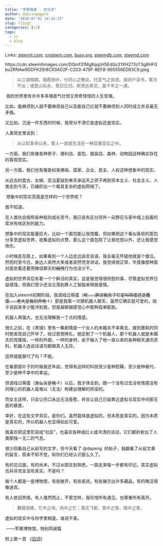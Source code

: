 ```yaml
---
title: "字里相逢 - 月旦评"
author: dancingapple
date: "2018-07-01 14:34:15"
slug: 713ygt
categories: [cn]
tags: 
  - cn
  - blog
---
```


Links: [steemit.com](https://steemit.com/cn/@dancingapple/713ygt), [cnsteem.com](https://cnsteem.com/cn/@dancingapple/713ygt), [busy.org](https://busy.org/cn/@dancingapple/713ygt), [steemdb.com](https://steemdb.com/cn/@dancingapple/713ygt), [steemd.com](https://steemd.com/cn/@dancingapple/713ygt)

<html>
<p>https://cdn.steemitimages.com/DQmf31Mg8qqzH5EdQc21XH273zT3g8HFGboZRNAw9DDFK29/8C93AD2F-C203-479F-BEF8-895556ED83C9.jpeg</p>
<blockquote>以江湖相期，烟霞相许，付同心之雅会，托意气之良游。或闭户读书，累月不出；或登山玩水，竟日忘归。斯贤达素交，盖千年之一遇。</blockquote>
<p>&nbsp;我的世界里有许许多多理直气壮但又奇奇怪怪的人生哲理。</p>
<p>比如，能麻烦别人就不要麻烦自己以及能自己扛就不要麻烦别人同时成立并且毫无矛盾。</p>
<p>又比如，沉迷一件东西的时候，我常分不清它是虚拟还是现实。</p>
<p>人类简史里说到：</p>
<blockquote>从认知革命以来，智人一直就生活在一种双重现实之中。</blockquote>
<p>一方面，我们有像各种房子、便利店、面包、服装店、森林、动物园这种确实存在的客观现实。</p>
<p>另一方面，我们也有像是如来佛祖、国家、企业、民主、人权这种想象中的现实。</p>
<p>从远古的盘古、女娲、亚当夏娃到奉天承运天之骄子再到资本主义、社会主义。人类走到今天，已编织出一个极其复杂的虚拟网络了。</p>
<p>&nbsp;想象中的现实究竟是怎样的一个世界呢？</p>
<p>我不知道。</p>
<p>在人类社会按照各种规则成长至今，我已丧失区分郊外一朵野花与家中墙上贴着的奖状有啥区别的能力。</p>
<p>想象中的现实能量巨大，比如一个面包能让我饱腹，但如果把这个看似香软的面包分享至虚拟世界，收集虚拟的点赞，那么这个面包除了让我吃饱以外，还让我感觉快乐。</p>
<p>小时候走在路上，如果看到一个人边走边自言自语，我会毫无怀疑他就是个傻瓜。然而时至今日，身边人突然大笑或者突然凭空讲话，我觉得很正常，毕竟像那种面对面坐着还要用微信聊天的<del>脑残</del>行为也没少干。</p>
<p>虚拟的世界背后有着一个个鲜活的真实，这是我觉得很欣慰的事，尽管虚拟世界日益侵蚀，但我们至少还没沦落到靠人工智能来释放感情。</p>
<p>在加入steemit初期阶段，我调戏过萌蛋（<del>呃……原谅我忘了它是叫萌蛋还是蠢蛋……老大是我别开枪！</del>）那是我第一次跟机器人聊天，虽然它确实挺可爱的，段子说起来多少能冷到我，但是越聊越感觉心中那种孤单膨胀。</p>
<p>机器人再强大，也无法理解我一丁点的情感。</p>
<p>很久之前，在《黑镜》里有一集剧情是一个女人的未婚夫不幸离去，接到噩耗的同时她发现自己怀孕了。经过思想挣扎，她定制了一个机器人，那个机器人就是未婚夫的克隆版，一样的外貌，一样的身材，由于输入了他一直以来的各种聊天通讯资料，机器人连说话语句都跟真人无异。</p>
<p>这样就能替代了吗？不能。</p>
<p>在看那部片子的时候我还年幼，觉得有这样的科技至少是种慰藉，至少是种替代，至少是种不幸中的幸运。</p>
<p>但调戏过萌蛋（<del>怎么又是我？</del>）以后，我才体会到，跟一个没有过去没有情感没有同理心的机器人是难以（无法）构建出理解的桥梁的。</p>
<p>而女主这样，只会让伤口永远无法痊愈，并且让自己日益靠近虚拟与现实中间那无底的悬崖。</p>
<p>幸好，在这些文字背后，是你们。虽然载体是虚拟的，但本质是真实的。因为本质是真实的，所以机器人也显得如此可爱。</p>
<p>我喜欢把这里形容成“社区”，也喜欢各种或红火或冷清的活动，它们都折射出了人类那独一无二的气息。</p>
<p>很少回看自己从前写的文字，但今天看了 @dapeng &nbsp;的帖子，我翻看了从前文章的留言，原来不知不觉，和你们已经认识那么久了。</p>
<p>有的见过面，有的尚未，不过从陌生到熟悉，一路走来每一步都有印记，其实虚拟也并非完全没有真实，不是吗？</p>
<p>每个人都是一座博物馆，有些敞开，有些紧闭。有些展示出许多藏品，有的晦涩得像迷宫。</p>
<p>有人依旧热情，有人戛然而止，不管怎样，我珍惜所有遇见，也尊重所有离开。</p>
<blockquote>舞蝶游蜂，忙中之闲，闲中之忙；落花飞絮，景中之情，情中之景。</blockquote>
<p>虚拟的现实中与你字里相逢，谁说不美。</p>
<p>&nbsp;——苹果博物馆，特别鸣谢篇</p>
<p>附上歌一首 《<a href="https://kg3.qq.com/node/play?s=sHOEP7sDbJ9rZssI&amp;shareuid=679598832429308d35&amp;topsource=a0_pn201001006_z1_u585614761_l1_t1530454308__">旧词</a>》</p>
<p>&nbsp;</p>
<p><br></p>
</html>
